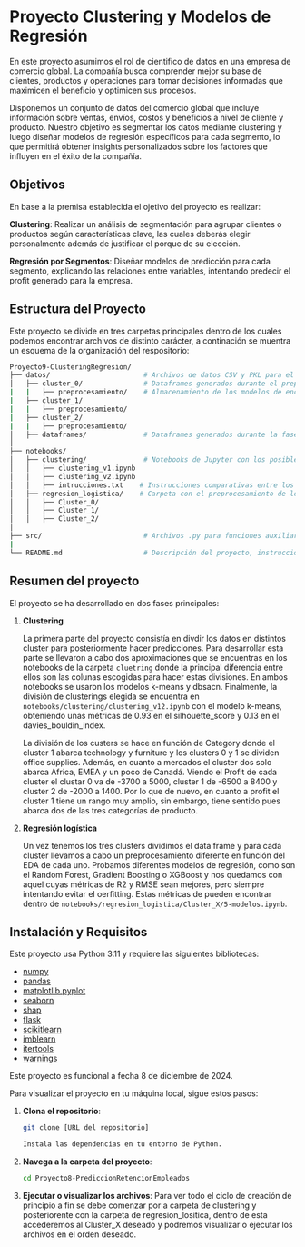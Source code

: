 # Proyecto Clustering y Modelos de Regresión

En este proyecto asumimos el rol de cientifico de datos en una empresa de comercio global. La compañía busca comprender mejor su base de clientes, productos y operaciones para tomar decisiones informadas que maximicen el beneficio y optimicen sus procesos.

Disponemos un conjunto de datos del comercio global que incluye información sobre ventas, envíos, costos y beneficios a nivel de cliente y producto. Nuestro objetivo es segmentar los datos mediante clustering y luego diseñar modelos de regresión específicos para cada segmento, lo que permitirá obtener insights personalizados sobre los factores que influyen en el éxito de la compañía.

## Objetivos
En base a la premisa establecida el ojetivo del proyecto es realizar:

**Clustering**: Realizar un análisis de segmentación para agrupar clientes o productos según características clave, las cuales deberás elegir personalmente además de justificar el porque de su elección.

**Regresión por Segmentos**: Diseñar modelos de predicción para cada segmento, explicando las relaciones entre variables, intentando predecir el profit generado para la empresa.

## Estructura del Proyecto

Este proyecto se divide en tres carpetas principales dentro de los cuales podemos encontrar archivos de distinto carácter, a continación se muentra un esquema de la organización del respositorio:


```bash
Proyecto9-ClusteringRegresion/
├── datos/                       # Archivos de datos CSV y PKL para el proyecto.
│   ├── cluster_0/               # Dataframes generados durante el preprosecamiento de los datos de dicho cluster
|   |   ├── preprocesamiento/    # Almacenamiento de los modelos de encoding y scaler del cluster
|   ├── cluster_1/
|   |   ├── preprocesamiento/
|   ├── cluster_2/
|   |   ├── preprocesamiento/
│   ├── dataframes/              # Dataframes generados durante la fase de clustering
│
├── notebooks/                   
│   ├── clustering/              # Notebooks de Jupyter con los posibles clusters
│   │   ├── clustering_v1.ipynb
│   │   ├── clustering_v2.ipynb
│   │   ├── intrucciones.txt    # Instrucciones comparativas entre los modelos de clustering 
│   ├── regresion_logistica/    # Carpeta con el preprocesamiento de los datos y modelos de cada cluster
│   │   ├── Cluster_0/
│   │   ├── Cluster_1/
│   │   ├── Cluster_2/
│ 
├── src/                         # Archivos .py para funciones auxiliares del proyecto.
|
└── README.md                    # Descripción del proyecto, instrucciones de instalación y uso.                
```


## Resumen del proyecto

El proyecto se ha desarrollado en dos fases principales:

1. **Clustering**

    La primera parte del proyecto consistía en divdir los datos en distintos cluster para posteriormente hacer predicciones. Para desarrollar esta parte se llevaron a cabo dos aproximaciones que se encuentras en los notebooks de la carpeta `cluetring` donde la principal diferencia entre ellos son las colunas escogidas para hacer estas divisiones. En ambos notebooks se usaron los modelos k-means y dbsacn. Finalmente, la división de clusterings elegida se encuentra en` notebooks/clustering/clustering_v12.ipynb` con el modelo k-means, obteniendo unas métricas de 0.93 en el silhouette_score y 0.13 en el davies_bouldin_index.

    La división de los custers se hace en función de Category donde el cluster 1 abarca technology y furniture y los clusters 0 y 1 se dividen office supplies.
    Además, en cuanto a mercados el cluster dos solo abarca Africa, EMEA y un poco de Canadá.
    Viendo el Profit de cada cluster el clustar 0 va de -3700 a 5000, cluster 1 de -6500 a 8400 y cluster 2 de -2000 a 1400.
    Por lo que de nuevo, en cuanto a profit el cluster 1 tiene un rango muy amplio, sin embargo, tiene sentido pues abarca dos de las tres categorías de producto.

2. **Regresión logística**

    Un vez tenemos los tres clusters dividimos el data frame y para cada cluster llevamos a cabo un preprocesamiento diferente en función del EDA de cada uno. Probamos diferentes modelos de regresión, como son el Random Forest, Gradient Boosting o XGBoost y nos quedamos con aquel cuyas métricas de R2 y RMSE sean mejores, pero siempre intentando evitar el oerfitting. Estas métricas de pueden encontrar dentro de `notebooks/regresion_logistica/Cluster_X/5-modelos.ipynb`.


## Instalación y Requisitos
Este proyecto usa Python 3.11 y requiere las siguientes bibliotecas:
- [numpy](https://numpy.org/doc/stable/)
- [pandas](https://pandas.pydata.org/docs/reference/frame.html)
- [matplotlib.pyplot](https://matplotlib.org/3.5.3/api/_as_gen/matplotlib.pyplot.html)
- [seaborn](https://seaborn.pydata.org/)
- [shap](https://shap.readthedocs.io/en/latest/)
- [flask](https://flask.palletsprojects.com/en/stable/)
- [scikitlearn](https://scikit-learn.org/stable/)
- [imblearn](https://imbalanced-learn.org/stable/)
- [itertools](https://docs.python.org/3/library/itertools.html)
- [warnings](https://docs.python.org/3/library/warnings.html)

Este proyecto es funcional a fecha 8 de diciembre de 2024.



Para visualizar el proyecto en tu máquina local, sigue estos pasos:

1. **Clona el repositorio**:
   ```bash
   git clone [URL del repositorio]

   Instala las dependencias en tu entorno de Python.
   
2. **Navega a la carpeta del proyecto**:
   ```bash
   cd Proyecto8-PrediccionRetencionEmpleados

2. **Ejecutar o visualizar los archivos**:
   Para ver todo el ciclo de creación de principio a fin se debe comenzar por a carpeta de clustering y posteriorente con la carpeta de regresion_lositica, dentro de esta accederemos al Cluster_X deseado y podremos visualizar o ejecutar los archivos en el orden deseado.

